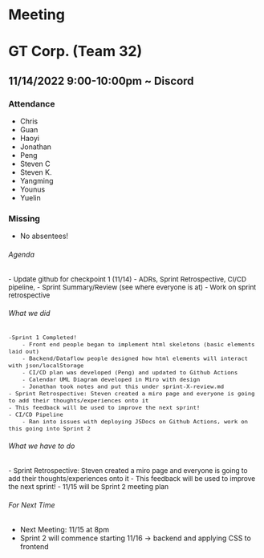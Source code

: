 # Meeting

# GT Corp. (Team 32)

## 11/14/2022 9:00-10:00pm ~ Discord

### **Attendance**

- Chris
- Guan
- Haoyi
- Jonathan
- Peng
- Steven C
- Steven K.
- Yangming
- Younus
- Yuelin

### **Missing**
- No absentees!

###### Agenda

<div style="font-size:10pt;">
	- Update github for checkpoint 1 (11/14)
		- ADRs, Sprint Retrospective, CI/CD pipeline,
	- Sprint Summary/Review (see where everyone is at)
	- Work on sprint retrospective
</div>

###### What we did

<div style="font-size:10pt;">

	-Sprint 1 Completed!
		- Front end people began to implement html skeletons (basic elements laid out)
		- Backend/Dataflow people designed how html elements will interact with json/localStorage
		- CI/CD plan was developed (Peng) and updated to Github Actions
		- Calendar UML Diagram developed in Miro with design
		- Jonathan took notes and put this under sprint-X-review.md
	- Sprint Retrospective: Steven created a miro page and everyone is going to add their thoughts/experiences onto it
	- This feedback will be used to improve the next sprint!
	- CI/CD Pipeline
		- Ran into issues with deploying JSDocs on Github Actions, work on this going into Sprint 2
	
</div>

###### What we have to do

<div style="font-size:10pt;">
	- Sprint Retrospective: Steven created a miro page and everyone is going to add their thoughts/experiences onto it
		- This feedback will be used to improve the next sprint!
	- 11/15 will be Sprint 2 meeting plan
</div>

###### For Next Time
- Next Meeting: 11/15 at 8pm
- Sprint 2 will commence starting 11/16 -> backend and applying CSS to frontend
